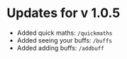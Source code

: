 # Updates for v 1.0.5

- Added quick maths: `/quickmaths`
- Added seeing your buffs: `/buffs`
- Added adding buffs: `/addbuff`